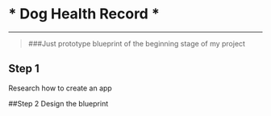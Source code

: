 # * Dog Health Record *

******
> ###Just prototype blueprint of the beginning stage of my project 

<!--###*A little something to help the owner keeping a track of their pets health records.*-->
## Step 1
Research how to create an app 

##Step 2
Design the blueprint 





